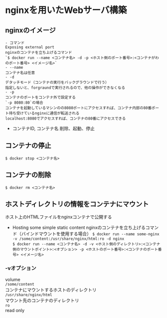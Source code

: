# nginxを用いたWebサーバ構築
## nginxのイメージ
    - コマンド
    Exposing external port  
    nginxのコンテナを立ち上げるコマンド  
    `$ docker run --name <コンテナ名> -d -p <ホスト側のポート番号>:<コンテナがわのポート番号> <イメージ名>`  
    - --name
    コンテナ名は任意
    - -d  
    デタッチモード（コンテナの実行をバックグラウンドで行う）  
    指定しないと、forgraundで実行されるので、他の操作ができなくなる
    - -p
    コンテナのポートをコンテナ外で設定する  
    `-p 8080:80`の場合  
    コンテナを起動しているマシンのの8080ポートにアクセスすれば、コンテナ内部の80番ポート待ち受けているnginxに通信が転送される  
    localhost:8080でアクセスすれば、コンテナの80番にアクセスできる  
- コンテナID, コンテナ名
削除、起動、停止

## コンテナの停止
`$ docker stop <コンテナ名>`
## コンテナの削除
`$ docker rm <コンテナ名>`

## ホストディレクトリの情報をコンテナにマウント
ホスト上のHTMLファイルをnginxコンテナで公開する
- Hosting some simple static content
nginxのコンテナを立ち上げるコマンド（バインドマウントを使用する場合）
`$ docker run --name some-nginx -v /some/content:/usr/share/nginx/html:ro -d nginx`  
`$ docker run --name <コンテナ名> -d -v <ホスト側のディレクトリ>:<コンテナ側のマウントポイント>:<オプション> -p <ホストのポート番号>:<コンテナのポート番号> <イメージ名>`

### -vオプション
volume  
`/some/content`  
コンテナにマウントするホストのディレクトリ  
`/usr/share/nginx/html`  
マウント先のコンテナのディレクトリ  
`ro`  
read only  




